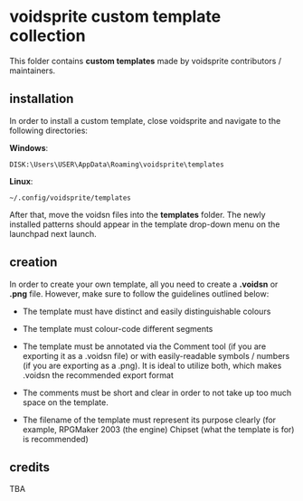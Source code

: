 # voidsprite custom template collection

This folder contains **custom templates** made by voidsprite contributors / maintainers. 

## installation

In order to install a custom template, close voidsprite and navigate to the following directories:

**Windows**:

```DISK:\Users\USER\AppData\Roaming\voidsprite\templates```

**Linux**:

```~/.config/voidsprite/templates```

After that, move the voidsn files into the **templates** folder. The newly installed patterns should appear in the template drop-down menu on the launchpad next launch.

## creation

In order to create your own template, all you need to create a **.voidsn** or **.png** file. However, make sure to follow the guidelines outlined below:

* The template must have distinct and easily distinguishable colours 

* The template must colour-code different segments

* The template must be annotated via the Comment tool (if you are exporting it as a .voidsn file) or with easily-readable symbols / numbers (if you are exporting as a .png). It is ideal to utilize both, which makes .voidsn the recommended export format

* The comments must be short and clear in order to not take up too much space on the template.

* The filename of the template must represent its purpose clearly (for example, RPGMaker 2003 (the engine) Chipset (what the template is for) is recommended)

## credits

TBA

